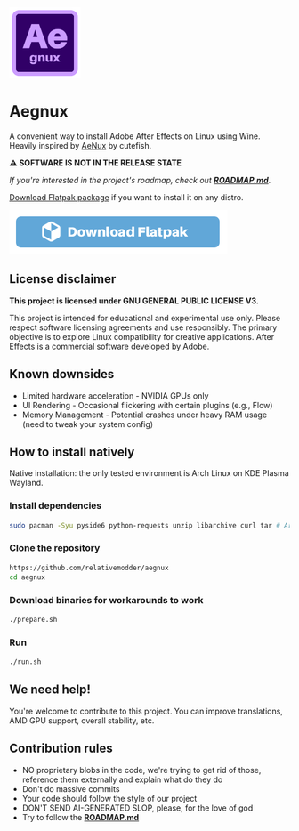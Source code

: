<img src="icons/aegnux.png" width="128" />

# Aegnux 

A convenient way to install Adobe After Effects on Linux using Wine. Heavily inspired by [AeNux](https://github.com/cutefishaep/AeNux) by cutefish.

**⚠️ SOFTWARE IS NOT IN THE RELEASE STATE**

*If you're interested in the project's roadmap, check out [**ROADMAP.md**](https://github.com/relativemodder/aegnux/blob/main/ROADMAP.md)*.

[Download Flatpak package](https://github.com/relativemodder/com.relative.Aegnux/releases/latest) if you want to install it on any distro.

[<img src="assets/download_flatpak.png">](https://github.com/relativemodder/com.relative.Aegnux/releases/latest)


## License disclaimer

**This project is licensed under GNU GENERAL PUBLIC LICENSE V3.**

This project is intended for educational and experimental use only. Please respect software licensing agreements and use responsibly. The primary objective is to explore Linux compatibility for creative applications. After Effects is a commercial software developed by Adobe.


## Known downsides

- Limited hardware acceleration - NVIDIA GPUs only
- UI Rendering - Occasional flickering with certain plugins (e.g., Flow)
- Memory Management - Potential crashes under heavy RAM usage (need to tweak your system config)

## How to install natively

Native installation: the only tested environment is Arch Linux on KDE Plasma Wayland.

### Install dependencies
```bash
sudo pacman -Syu pyside6 python-requests unzip libarchive curl tar # Arch Linux
```

### Clone the repository
```bash
https://github.com/relativemodder/aegnux
cd aegnux
```

### Download binaries for workarounds to work
```bash
./prepare.sh
```

### Run
```bash
./run.sh
```

## We need help!
You're welcome to contribute to this project. 
You can improve translations, AMD GPU support, overall stability, etc.

## Contribution rules
- NO proprietary blobs in the code, we're trying to get rid of those, reference them externally and explain what do they do
- Don't do massive commits
- Your code should follow the style of our project
- DON'T SEND AI-GENERATED SLOP, please, for the love of god
- Try to follow the [**ROADMAP.md**](https://github.com/relativemodder/aegnux/blob/main/ROADMAP.md)
